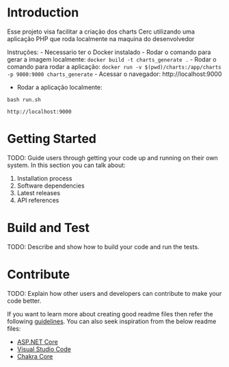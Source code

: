 # Introduction 
Esse projeto visa facilitar a criação dos charts Cerc utilizando uma aplicação PHP que roda localmente na maquina do desenvolvedor

Instruções: 
	- Necessario ter o Docker instalado
	- Rodar o comando para gerar a imagem localmente:
	```
	docker build -t charts_generate .
	```
	- Rodar o comando para rodar a aplicação:
	```
	docker run -v $(pwd)/charts:/app/charts -p 9000:9000 charts_generate
	```
	- Acessar o navegador: http://localhost:9000
	
- Rodar a aplicação localmente:
```
bash run.sh
```
```
http://localhost:9000
```
# Getting Started
TODO: Guide users through getting your code up and running on their own system. In this section you can talk about:
1.	Installation process
2.	Software dependencies
3.	Latest releases
4.	API references

# Build and Test
TODO: Describe and show how to build your code and run the tests. 

# Contribute
TODO: Explain how other users and developers can contribute to make your code better. 

If you want to learn more about creating good readme files then refer the following [guidelines](https://docs.microsoft.com/en-us/azure/devops/repos/git/create-a-readme?view=azure-devops). You can also seek inspiration from the below readme files:
- [ASP.NET Core](https://github.com/aspnet/Home)
- [Visual Studio Code](https://github.com/Microsoft/vscode)
- [Chakra Core](https://github.com/Microsoft/ChakraCore)
